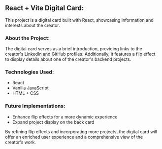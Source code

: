 ## React + Vite Digital Card:

This project is a digital card built with React, showcasing information and interests about the creator.

### About the Project:
The digital card serves as a brief introduction, providing links to the creator's LinkedIn and GitHub profiles. Additionally, it features a flip effect to display details about one of the creator's backend projects.

### Technologies Used:
- React
- Vanilla JavaScript
- HTML + CSS

### Future Implementations:
- Enhance flip effects for a more dynamic experience
- Expand project display on the back card

By refining flip effects and incorporating more projects, the digital card will offer an enriched user experience and a comprehensive view of the creator's work.